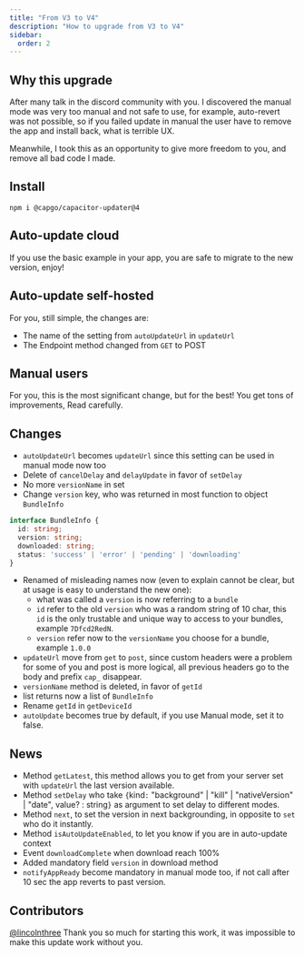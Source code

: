 ```yaml
---
title: "From V3 to V4"
description: "How to upgrade from V3 to V4"
sidebar:
  order: 2
---
```


## Why this upgrade

After many talk in the discord community with you. I discovered the manual mode was very too manual and not safe to use, for example, auto-revert was not possible, so if you failed update in manual the user have to remove the app and install back, what is terrible UX.

Meanwhile, I took this as an opportunity to give more freedom to you, and remove all bad code I made.

## Install

`npm i @capgo/capacitor-updater@4`

## Auto-update cloud

If you use the basic example in your app, you are safe to migrate to the new version, enjoy!

## Auto-update self-hosted

For you, still simple, the changes are:

* The name of the setting from `autoUpdateUrl` in `updateUrl`
* The Endpoint method changed from `GET` to POST

## Manual users

For you, this is the most significant change, but for the best! You get tons of improvements, Read carefully.

## Changes

* `autoUpdateUrl` becomes `updateUrl` since this setting can be used in manual mode now too
* Delete of `cancelDelay` and `delayUpdate` in favor of `setDelay`
* No more `versionName` in set
* Change `version` key, who was returned in most function to object `BundleInfo`

```typescript
interface BundleInfo {
  id: string;
  version: string;
  downloaded: string;
  status: 'success' | 'error' | 'pending' | 'downloading'
}
```

* Renamed of misleading names now (even to explain cannot be clear, but at usage is easy to understand the new one):
  * what was called a `version` is now referring to a `bundle`
  * `id` refer to the old `version` who was a random string of 10 char, this `id` is the only trustable and unique way to access to your bundles, example `7Dfcd2RedN`.
  * `version` refer now to the `versionName` you choose for a bundle, example `1.0.0`
* `updateUrl` move from `get` to `post`, since custom headers were a problem for some of you and post is more logical, all previous headers go to the body and prefix `cap_` disappear.
* `versionName` method is deleted, in favor of `getId`
* list returns now a list of `BundleInfo`
* Rename `getId` in `getDeviceId`
* `autoUpdate` becomes true by default, if you use Manual mode, set it to false.

## News

* Method `getLatest`, this method allows you to get from your server set with `updateUrl` the last version available.
* Method `setDelay` who take `{`kind`:` "background" | "kill" | "nativeVersion" | "date", value? : string`}` as argument to set delay to different modes.
* Method `next`, to set the version in next backgrounding, in opposite to `set` who do it instantly.
* Method `isAutoUpdateEnabled`, to let you know if you are in auto-update context
* Event `downloadComplete` when download reach 100%
* Added mandatory field `version` in download method
* `notifyAppReady` become mandatory in manual mode too, if not call after 10 sec the app reverts to past version.

## Contributors

[@lincolnthree](https://github.com/lincolnthree) Thank you so much for starting this work, it was impossible to make this update work without you.
